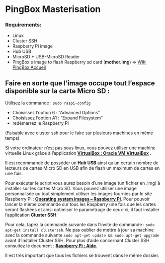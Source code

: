 # PingBox Masterisation

### Requirements: 
* Linux
* Cluster SSH
* Raspberry Pi image
* Hub USB
* MicroSD + USB-MicroSD Reader
* PingBox's image to flash Raspberry sd card (**mother.img**) => [Wiki PingBox Accueil](https://pingcode.io/pingflow/products/pingplay/pingbox/-/wikis/home) 

## Faire en sorte que l’image occupe tout l’espace disponible sur la carte Micro SD :
Utilisez la commande : ```sudo raspi-config```
* Choisissez l’option 6 : “Advanced Options”
* Choisissez l’option A1 : “Expand Filesystem”
* redémarrez le Raspberry Pi

(Faisable avec cluster ssh pour le faire sur plusieurs machines en même temps)   

Si votre ordinateur n’est pas sous linux, vous pouvez utiliser une machine virtuelle Linux grâce à l’application **[VirtualBox : Oracle VM 
VirtualBox](https://www.virtualbox.org/)** .

Il est recommandé de posséder un **Hub USB** ainsi qu’un certain nombre de lecteurs de cartes Micro SD en USB afin de flash un maximum de 
cartes en une fois.

Pour exécuter le script vous aurez besoin d’une image (un fichier en .img) à installer sur les cartes Micro SD. 
Vous pouvez utiliser une image personnalisée ou tout simplement utiliser les images fournies par le site Raspberry Pi :
**[Operating system images – Raspberry Pi](https://www.raspberrypi.org/software/operating-systems/#raspberry-pi-os-32-bit)**.
Pour pouvoir lancer la même commande sur tous les Raspberry une fois que les cartes seront flashées et ainsi optimiser le paramétrage de ceux-ci, 
il faut installer l’application **Cluster SSH**: 

Pour cela, tapez la commande suivante dans l’invite de commande : ```sudo apt-get install clusterssh```. 
Ne pas oublier de mettre à jour sa machine avec la commande suivante ``sudo apt-get update && sudo apt-get upgrade`` avant d’installer Cluster SSH.
Pour plus d’aide concernant Cluster SSH consultez le document : **[Raspberry Pi : Aide](https://pingcode.io/pingflow/products/pingplay/pingbox/-/wikis/Aide-Raspberry)**.

Il est très important que tous les fichiers se trouvent dans le même dossier.
